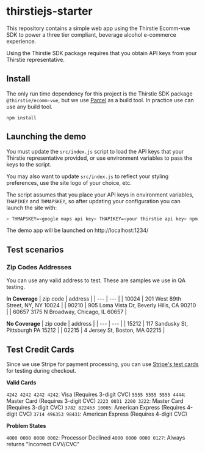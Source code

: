 # thirstiejs-starter

This repository contains a simple web app using the Thirstie Ecomm-vue SDK to power a three tier compliant, beverage alcohol e-commerce experience.

Using the Thirstie SDK package requires that you obtain API keys from your Thirstie representative.

## Install

The only run time dependency for this project is the Thirstie SDK package `@thirstie/ecomm-vue`, but we use [Parcel](https://parceljs.org/) as a build tool.  In practice use can use any build tool.

`npm install`

## Launching the demo

You must update the `src/index.js` script to load the API keys that your Thirstie representative provided, or use environment variables to pass the keys to the script.

You may also want to update `src/index.js` to reflect your styling preferences, use the site logo of your choice, etc.

The script assumes that you place your API keys in environment variables, `THAPIKEY` and `THMAPSKEY`, so after updating your configuration you can launch the site with:

```bash
> THMAPSKEY=<google maps api key> THAPIKEY=<your thirstie api key> npm start
```

The demo app will be launched on http://localhost:1234/


## Test scenarios

###  Zip Codes Addresses

You can use any valid address to test.  These are samples we use in QA testing.

**In Coverage**
| zip code | address |
| --- | --- |
| 10024 | 201 West 89th Street, NY, NY 10024 |
| 90210 | 905 Loma Vista Dr, Beverly Hills, CA 90210 |
| 60657	3175 N Broadway, Chicago, IL 60657 |

**No Coverage**
| zip code | address |
| --- | --- |
| 15212 | 117 Sandusky St, Pittsburgh PA 15212 |
| 02215 | 4 Jersey St, Boston, MA 02215 |

## Test Credit Cards

Since we use Stripe for payment processing, you can use [Stripe's test cards](https://docs.stripe.com/testing?testing-method=card-numbers#cards) for testing during checkout.

**Valid Cards**

`4242 4242 4242 4242`: Visa (Requires 3-digit CVC)
`5555 5555 5555 4444`: Master Card (Requires 3-digit CVC)
`2223 0031 2200 3222`: Master Card (Requires 3-digit CVC)
`3782 822463 10005`: American Express (Requires 4-digit CVC)
`3714 496353 98431`: American Express (Requires 4-digit CVC)

**Problem States**

`4000 0000 0000 0002`: Processor Declined
`4000 0000 0000 0127`: Always returns "Incorrect CVV/CVC"

